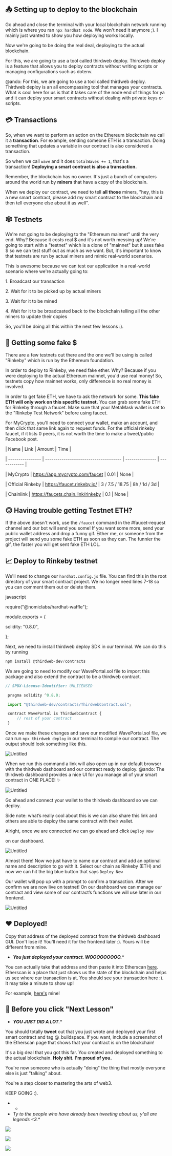 ## 📤 Setting up to deploy to the blockchain

Go ahead and close the terminal with your local blockchain network running which is where you ran `npx hardhat node`. We won't need it anymore ;). I mainly just wanted to show you how deploying works locally.

Now we're going to be doing the real deal, deploying to the actual blockchain.

For this, we are going to use a tool called thirdweb deploy. Thirdweb deploy is a feature that allows you to deploy contracts without writing scripts or managing configurations such as dotenv.

@ando: For this, we are going to use a tool called thirdweb deploy. Thirdweb deploy is an all encompassing tool that manages your contracts. What is cool here for us is that it takes care of the node end of things for ya and it can deploy your smart contracts without dealing with private keys or scripts.

## 💳 Transactions

So, when we want to perform an action on the Ethereum blockchain we call it a **transaction**. For example, sending someone ETH is a transaction. Doing something that updates a variable in our contract is also considered a transaction.

So when we call `wave` and it does `totalWaves += 1`, that's a transaction! ****Deploying a smart contract is also a transaction.****

Remember, the blockchain has no owner. It's just a bunch of computers around the world run by ****miners**** that have a copy of the blockchain.

When we deploy our contract, we need to tell ****all those**** miners, "hey, this is a new smart contract, please add my smart contract to the blockchain and then tell everyone else about it as well".

## 🕸️ Testnets

We're not going to be deploying to the "Ethereum mainnet" until the very end. Why? Because it costs real $ and it's not worth messing up! We're going to start with a "testnet" which is a clone of "mainnet" but it uses fake $ so we can test stuff out as much as we want. But, it's important to know that testnets are run by actual miners and mimic real-world scenarios.

This is awesome because we can test our application in a real-world scenario where we're actually going to:

1\. Broadcast our transaction

2\. Wait for it to be picked up by actual miners

3\. Wait for it to be mined

4\. Wait for it to be broadcasted back to the blockchain telling all the other miners to update their copies

So, you'll be doing all this within the next few lessons :).

## 🤑 Getting some fake $

There are a few testnets out there and the one we'll be using is called "Rinkeby" which is run by the Ethereum foundation.

In order to deploy to Rinkeby, we need fake ether. Why? Because if you were deploying to the actual Ethereum mainnet, you'd use real money! So, testnets copy how mainnet works, only difference is no real money is involved.

In order to get fake ETH, we have to ask the network for some. ****This fake ETH will only work on this specific testnet.**** You can grab some fake ETH for Rinkeby through a faucet. Make sure that your MetaMask wallet is set to the "Rinkeby Test Network" before using faucet.

For MyCrypto, you'll need to connect your wallet, make an account, and then click that same link again to request funds. For the official rinkeby faucet, if it lists 0 peers, it is not worth the time to make a tweet/public Facebook post.

| Name             | Link                                  | Amount          | Time         |

| ---------------- | ------------------------------------- | --------------- | ------------ |

| MyCrypto         | https://app.mycrypto.com/faucet       | 0.01            | None         |

| Official Rinkeby | https://faucet.rinkeby.io/            | 3 / 7.5 / 18.75 | 8h / 1d / 3d |

| Chainlink        | https://faucets.chain.link/rinkeby    | 0.1             | None         |

## 🙃 Having trouble getting Testnet ETH?

If the above doesn't work, use the `/faucet` command in the #faucet-request channel and our bot will send you some! If you want some more, send your public wallet address and drop a funny gif. Either me, or someone from the project will send you some fake ETH as soon as they can. The funnier the gif, the faster you will get sent fake ETH LOL.

## 📈 Deploy to Rinkeby testnet

We'll need to change our `hardhat.config.js` file. You can find this in the root directory of your smart contract project. We no longer need lines 7-18 so you can comment them out or delete them.

javascript

require("@nomiclabs/hardhat-waffle");

module.exports = {

solidity: "0.8.0",

};

Next, we need to install thirdweb deploy SDK in our terminal. We can do this by running

```jsx
npm install @thirdweb-dev/contracts
```

We are going to need to modify our WavePortal.sol file to import this package and also extend the contract to be a thirdweb contract.

```jsx
// SPDX-License-Identifier: UNLICENSED

 pragma solidity ^0.8.0;

 import "@thirdweb-dev/contracts/ThirdwebContract.sol";

 contract WavePortal is ThirdwebContract {
     // rest of your contract 
 }
```

Once we make these changes and save our modified WavePortal.sol file, we can run `npx thirdweb deploy` in our terminal to compile our contract. The output should look something like this.

![Untitled](Section%202-%20Lesson%202%20f5a2b90876e24f229144ccfefad7822e/Untitled.png)

When we run this command a link will also open up in our default browser with the thirdweb dashboard and our contract ready to deploy. @ando: The thirdweb dashboard provides a nice UI for you manage all of your smart contract in ONE PLACE! ✨

![Untitled](Section%202-%20Lesson%202%20f5a2b90876e24f229144ccfefad7822e/Untitled%201.png)

Go ahead and connect your wallet to the thirdweb dashboard so we can deploy. 

Side note: what’s really cool about this is we can also share this link and others are able to deploy the same contract with their wallet.

Alright, once we are connected we can go ahead and click `Deploy Now`

on our dashboard. 

![Untitled](Section%202-%20Lesson%202%20f5a2b90876e24f229144ccfefad7822e/Untitled%202.png)

Almost there! Now we just have to name our contract and add an optional name and description to go with it. Select our chain as Rinkeby (ETH) and now we can hit the big blue button that says `Deploy Now`

Our wallet will pop up with a prompt to confirm a transaction. After we confirm we are now live on testnet! On our dashboard we can manage our contract and view some of our contract’s functions we will use later in our frontend.

![Untitled](Section%202-%20Lesson%202%20f5a2b90876e24f229144ccfefad7822e/Untitled%203.png)

## ❤️ Deployed!

Copy that address of the deployed contract from the thirdweb dashboard GUI. Don't lose it! You'll need it for the frontend later :). Yours will be different from mine.

- ***You just deployed your contract. WOOOOOOOOO.****

You can actually take that address and then paste it into Etherscan [here](https://rinkeby.etherscan.io/). Etherscan is a place that just shows us the state of the blockchain and helps us see where our transaction is at. You should see your transaction here :). It may take a minute to show up!

For example, [here's](https://rinkeby.etherscan.io/address/0xd5f08a0ae197482FA808cE84E00E97d940dBD26E) mine!

## 🚨 Before you click "Next Lesson"

- ***YOU JUST DID A LOT.****

You should totally ****tweet**** out that you just wrote and deployed your first smart contract and tag @_buildspace. If you want, include a screenshot of the Etherscan page that shows that your contract is on the blockchain!

It's a big deal that you got this far. You created and deployed something to the actual blockchain. ****Holy shit****. ****I'm proud of you.****

You're now someone who is actually "doing" the thing that mostly everyone else is just "talking" about.

You're a step closer to mastering the arts of web3.

KEEP GOING :).

- -
- *Ty to the people who have already been tweeting about us, y'all are legends <3.**

![](https://i.imgur.com/1lMrpFh.png)

![](https://i.imgur.com/W9Xcn4A.png)

![](https://i.imgur.com/k3lJlls.png)